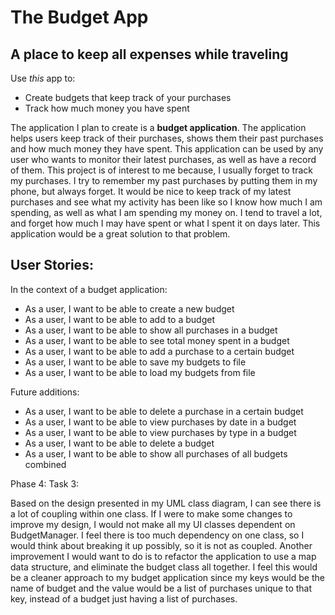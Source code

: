 # The Budget App

## A place to keep all expenses while traveling

Use *this* app to:
- Create budgets that keep track of your purchases
- Track how much money you have spent

The application I plan to create is a **budget application**. The application
helps users keep track of their purchases, shows them their past
purchases and how much money they have spent. This application can be used by any user
who wants to monitor their latest purchases, as well as have a record of them.
This project is of interest to me because, I usually forget to track my purchases. I 
try to remember my past purchases by putting them in my phone, but always forget. It would be nice
to keep track of my latest purchases and see what my activity has been like so I know
how much I am spending, as well as what I am spending my money on. I tend to travel a lot, and forget how much 
I may have spent or what I spent it on days later. This application would be a great solution to that problem.


## User Stories: 

In the context of a budget application:
- As a user, I want to be able to create a new budget
- As a user, I want to be able to add to a budget
- As a user, I want to be able to show all purchases in a budget
- As a user, I want to be able to see total money spent in a budget
- As a user, I want to be able to add a purchase to a certain budget
- As a user, I want to be able to save my budgets to file
- As a user, I want to be able to load my budgets from file



Future additions:

- As a user, I want to be able to delete a purchase in a certain budget
- As a user, I want to be able to view purchases by date in a budget
- As a user, I want to be able to view purchases by type in a budget
- As a user, I want to be able to delete a budget
- As a user, I want to be able to show all purchases of all budgets combined

Phase 4: Task 3:

Based on the design presented in my UML class diagram, I can see there is a lot of coupling within one class. If I were
to make some changes to improve my design, I would not make all my UI classes dependent on BudgetManager. I feel there
is too much dependency on one class, so I would think about breaking it up possibly, so it is not as coupled. 
Another improvement I would want to do is to refactor the application to use a map data structure, and 
eliminate the budget class all together. I feel this would be a cleaner approach to my budget application since my keys
would be the name of budget and the value would be a list of purchases unique to that key, instead of a budget 
just having a list of purchases. 
 
 